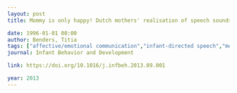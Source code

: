 ```yaml
---
layout: post
title: Mommy is only happy! Dutch mothers' realisation of speech sounds in infant-directed speech expresses emotion, not didactic intent

date: 1996-01-01 00:00
author: Benders, Titia
tags: ["affective/emotional communication","infant-directed speech","mother-child interaction"]
journal: Infant Behavior and Development

link: https://doi.org/10.1016/j.infbeh.2013.09.001

year: 2013
---
```



